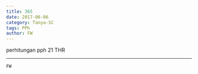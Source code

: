 ```yaml
---
title: 365
date: 2017-06-06
category: Tanya-SC
tags: PPh
author: FW
---
```


perhitungan pph 21 THR

---



`FW`
